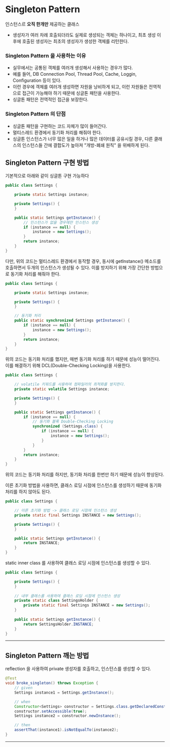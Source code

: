# Singleton Pattern

인스턴스르 **오직 한개만** 제공하는 클래스

- 생성자가 여러 차례 호출되더라도 실제로 생성되는 객체는 하나이고, 최초 생성 이후에 호출된 생성자는 최초의 생성자가 생성한 객체를 리턴한다.

### Singleton Pattern 을 사용하는 이유

- 실무에서는 공통된 객체를 여러개 생성해서 사용하는 경우가 많다.
- 예를 들어, DB Connection Pool, Thread Pool, Cache, Loggin, Configuration 등이 있다.
- 이런 경우에 객체를 여러개 생성하면 자원을 낭비하게 되고, 이런 자원들은 전역적으로 접근이 가능해야 하기 때문에 싱글톤 패턴을 사용한다.
- 싱글톤 패턴은 전역적인 접근을 보장한다.

### Singleton Pattern 의 단점
- 싱글톤 패턴을 구현하는 코드 자체가 많이 들어간다.
- 멀티스레드 환경에서 동기화 처리를 해줘야 한다.
- 싱글톤 인스턴스가 너무 많은 일을 하거나 많은 데이터를 공유시킬 경우, 다른 클래스의 인스턴스들 간에 결합도가 높아져 "개방-폐쇄 원칙" 을 위배하게 된다.


## Singleton Pattern 구현 방법

기본적으로 아래와 같이 싱글톤 구현 가능하다
```java
public class Settings {

    private static Settings instance;

    private Settings() {
    }

    public static Settings getInstance() {
        // 인스턴스가 없을 경우에만 인스턴스 생성
        if (instance == null) {
            instance = new Settings();
        }
        return instance;
    }
}
```
다만, 위의 코드는 멀티스레드 환경에서 동작할 경우, 동시에 getInstance() 메소드를 호출하면서 두개의 인스턴스가 생성될 수 있다. 
이를 방지하기 위해 가장 간단한 방법으로 동기화 처리를 해줘야 한다.

```java
public class Settings {

    private static Settings instance;

    private Settings() {
    }

    // 동기화 처리
    public static synchronized Settings getInstance() {
        if (instance == null) {
            instance = new Settings();
        }
        return instance;
    }
}
```
위의 코드는 동기화 처리를 했지만, 매번 동기화 처리를 하기 때문에 성능이 떨어진다. 
이를 해결하기 위해 DCL(Double-Checking Locking)을 사용한다.

```java
public class Settings {

    // volatile 키워드를 사용하여 컴파일러의 최적화를 방지한다.
    private static volatile Settings instance;

    private Settings() {
    }

    public static Settings getInstance() {
        if (instance == null) {
            // 동기화 블록 Double-Checking Locking
            synchronized (Settings.class) {
                if (instance == null) {
                    instance = new Settings();
                }
            }
        }
        return instance;
    }
}
```
위의 코드는 동기화 처리를 하지만, 동기화 처리를 한번만 하기 때문에 성능이 향상된다.

이른 초기화 방법을 사용하면, 클래스 로딩 시점에 인스턴스를 생성하기 때문에 동기화 처리를 하지 않아도 된다.

```java
public class Settings {

    // 이른 초기화 방법 -> 클래스 로딩 시점에 인스턴스 생성
    private static final Settings INSTANCE = new Settings();

    private Settings() {
    }

    public static Settings getInstance() {
        return INSTANCE;
    }
}
```

static inner class 를 사용하여 클래스 로딩 시점에 인스턴스를 생성할 수 있다.
```java
public class Settings {

    private Settings() {
    }
    
    // 내부 클래스를 사용하여 클래스 로딩 시점에 인스턴스 생성
    private static class SettingsHolder {
        private static final Settings INSTANCE = new Settings();
    }
    
    public static Settings getInstance() {
        return SettingsHolder.INSTANCE;
    }
}
```

---
## Singleton Pattern 깨는 방법
reflection 을 사용하여 private 생성자를 호출하고, 인스턴스를 생성할 수 있다.
```java
@Test
void broke_singleton() throws Exception {
    // given
    Settings instance1 = Settings.getInstance();

    // when
    Constructor<Settings> constructor = Settings.class.getDeclaredConstructor();
    constructor.setAccessible(true);
    Settings instance2 = constructor.newInstance();

    // then
    assertThat(instance1).isNotEqualTo(instance2);
}
```

---